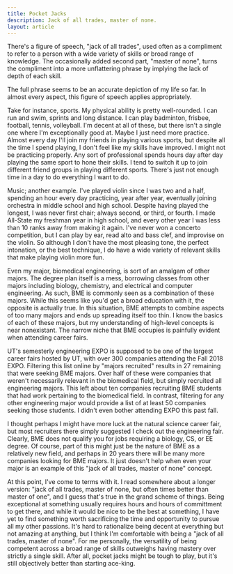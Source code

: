 ```yaml
---
title: Pocket Jacks
description: Jack of all trades, master of none.
layout: article
---
```


There's a figure of speech, "jack of all trades", used often as a compliment to refer to a person with a wide variety of skills or broad range of knowledge. The occasionally added second part, "master of none", turns the compliment into a more unflattering phrase by implying the lack of depth of each skill.

The full phrase seems to be an accurate depiction of my life so far. In almost every aspect, this figure of speech applies appropriately.

Take for instance, sports. My physical ability is pretty well-rounded. I can run and swim, sprints and long distance. I can play badminton, frisbee, football, tennis, volleyball. I'm decent at all of these, but there isn't a single one where I'm exceptionally good at. Maybe I just need more practice. Almost every day I'll join my friends in playing various sports, but despite all the time I spend playing, I don't feel like my skills have improved. I might not be practicing properly. Any sort of professional spends hours day after day playing the same sport to hone their skills. I tend to switch it up to join different friend groups in playing different sports. There's just not enough time in a day to do everything I want to do.

Music; another example. I've played violin since I was two and a half, spending an hour every day practicing, year after year, eventually joining orchestra in middle school and high school. Despite having played the longest, I was never first chair; always second, or third, or fourth. I made All-State my freshman year in high school, and every other year I was less than 10 ranks away from making it again. I've never won a concerto competition, but I can play by ear, read alto and bass clef, and improvise on the violin. So although I don't have the most pleasing tone, the perfect intonation, or the best technique, I do have a wide variety of relevant skills that make playing violin more fun.

Even my major, biomedical engineering, is sort of an amalgam of other majors. The degree plan itself is a mess, borrowing classes from other majors including biology, chemistry, and electrical and computer engineering. As such, BME is commonly seen as a combination of these majors. While this seems like you'd get a broad education with it, the opposite is actually true. In this situation, BME attempts to combine aspects of too many majors and ends up spreading itself too thin. I know the basics of each of these majors, but my understanding of high-level concepts is near nonexistant. The narrow niche that BME occupies is painfully evident when attending career fairs.

UT's semesterly engineering EXPO is supposed to be one of the largest career fairs hosted by UT, with over 300 companies attending the Fall 2018 EXPO. Filtering this list online by "majors recruited" results in 27 remaining that were seeking BME majors. Over half of these were companies that weren't necessarily relevant in the biomedical field, but simply recruited all engineering majors. This left about ten companies recruiting BME students that had work pertaining to the biomedical field. In contrast, filtering for any other engineering major would provide a list of at least 50 companies seeking those students. I didn't even bother attending EXPO this past fall.

I thought perhaps I might have more luck at the natural science career fair, but most recruiters there simply suggested I check out the engineering fair. Clearly, BME does not qualify you for jobs requiring a biology, CS, or EE degree. Of course, part of this might just be the nature of BME as a relatively new field, and perhaps in 20 years there will be many more companies looking for BME majors. It just doesn't help when even your major is an example of this "jack of all trades, master of none" concept.

At this point, I've come to terms with it. I read somewhere about a longer version: "jack of all trades, master of none, but often times better than master of one", and I guess that's true in the grand scheme of things. Being exceptional at something usually requires hours and hours of committment to get there, and while it would be nice to be the best at something, I have yet to find something worth sacrificing the time and opportunity to pursue all my other passions. It's hard to rationalize being decent at everything but not amazing at anything, but I think I'm comfortable with being a "jack of all trades, master of none". For me personally, the versatility of being competent across a broad range of skills outweighs having mastery over strictly a single skill. After all, pocket jacks might be tough to play, but it's still objectively better than starting ace-king.